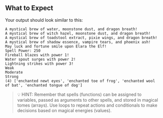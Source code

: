 ## What to Expect

Your output should look similar to this:

```
A mystical brew of water, moonstone dust, and dragon breath!
A mystical brew of witch hazel, moonstone dust, and dragon breath!
A mystical brew of toadstool extract, pixie wings, and dragon breath!
A mystical brew of shadow essence, vampire tears, and phoenix ash!
May luck and fortune smile upon Elara the Elf!
Spell Power: 250
Fireball blazes with power 1!
Water spout surges with power 2!
Lightning strikes with power 3!
Weak
Moderate
Strong
(4) ['enchanted newt eyes', 'enchanted toe of frog', 'enchanted wool of bat', 'enchanted tongue of dog']
```

> 💡 HINT: Remember that spells (functions) can be assigned to variables, passed as arguments to other spells, and stored in magical tomes (arrays). Use loops to repeat actions and conditionals to make decisions based on magical energies (values).
